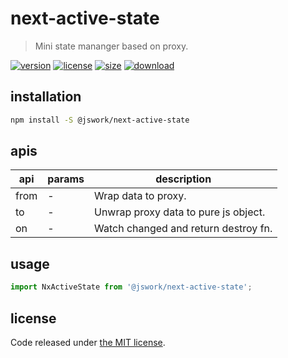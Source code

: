 # next-active-state
> Mini state mananger based on proxy.

[![version][version-image]][version-url]
[![license][license-image]][license-url]
[![size][size-image]][size-url]
[![download][download-image]][download-url]

## installation
```bash
npm install -S @jswork/next-active-state
```

## apis
| api  | params | description                          |
| ---- | ------ | ------------------------------------ |
| from | -      | Wrap data to proxy.                  |
| to   | -      | Unwrap proxy data to pure js object. |
| on   | -      | Watch changed and return destroy fn. |

## usage
```js
import NxActiveState from '@jswork/next-active-state';

```

## license
Code released under [the MIT license](https://github.com/afeiship/next-active-state/blob/master/LICENSE.txt).

[version-image]: https://img.shields.io/npm/v/@jswork/next-active-state
[version-url]: https://npmjs.org/package/@jswork/next-active-state

[license-image]: https://img.shields.io/npm/l/@jswork/next-active-state
[license-url]: https://github.com/afeiship/next-active-state/blob/master/LICENSE.txt

[size-image]: https://img.shields.io/bundlephobia/minzip/@jswork/next-active-state
[size-url]: https://github.com/afeiship/next-active-state/blob/master/dist/next-active-state.min.js

[download-image]: https://img.shields.io/npm/dm/@jswork/next-active-state
[download-url]: https://www.npmjs.com/package/@jswork/next-active-state
